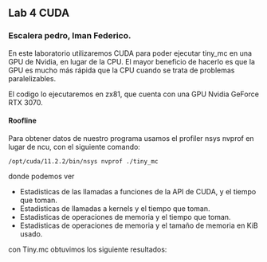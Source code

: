 ## Lab 4 CUDA

### Escalera pedro, Iman Federico.

En este laboratorio utilizaremos CUDA para poder ejecutar tiny_mc en una GPU de Nvidia, en lugar de la CPU. El mayor beneficio de hacerlo es que la GPU es mucho más rápida que la CPU cuando se trata de problemas paralelizables.

El codigo lo ejecutaremos en zx81, que cuenta con una GPU Nvidia GeForce RTX 3070.

#### Roofline

Para obtener datos de nuestro programa usamos el profiler nsys nvprof en lugar de ncu, con el siguiente comando:

    /opt/cuda/11.2.2/bin/nsys nvprof ./tiny_mc

donde podemos ver 
- Estadisticas de las llamadas a funciones de la API de CUDA, y el tiempo que toman.
- Estadisticas de llamadas a kernels y el tiempo que toman.
- Estadisticas de operaciones de memoria y el tiempo que toman.
- Estadisticas de operaciones de memoria y el tamaño de memoria en KiB usado.

con Tiny.mc obtuvimos los siguiente resultados:

